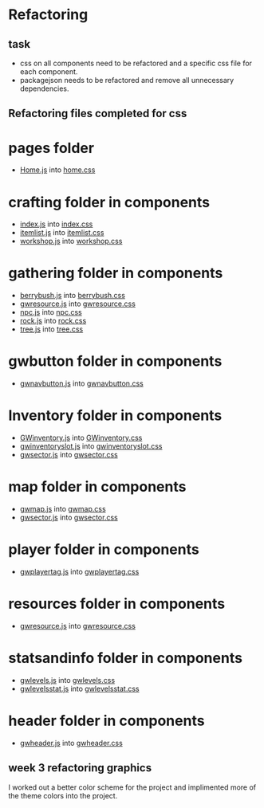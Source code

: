 # Refactoring 

## task
* css on all components need to be refactored and a specific css file for each component.
* packagejson needs to be refactored and remove all unnecessary dependencies.



## Refactoring files completed for css
# pages folder
- [Home.js](../../GrengingWar/src/pages/Home.js) into [home.css](../../GrengingWar/src/pages/home.css) 
# crafting folder in components
- [index.js](../../GrengingWar/src/components/crafting/index.js) into [index.css](../../GrengingWar/src/components/crafting/index.css)
- [itemlist.js](../../GrengingWar/src/components/crafting/Itemlist.js) into [itemlist.css](../../GrengingWar/src/components/crafting/itemlist.css)
- [workshop.js](../../GrengingWar/src/components/crafting/workshop.js) into [workshop.css](../../GrengingWar/src/components/crafting/workshop.css)
# gathering folder in components
- [berrybush.js](../../GrengingWar/src/components/gathering/Berrybush.js) into [berrybush.css](../../GrengingWar/src/components/gathering/berrybush.css)
- [gwresource.js](../../GrengingWar/src/components/gathering/GWresource.js) into [gwresource.css](../../GrengingWar/src/components/gathering/gwresource.css)
- [npc.js](../../GrengingWar/src/components/gathering/NPC.js) into [npc.css](../../GrengingWar/src/components/gathering/npc.css)
- [rock.js](../../GrengingWar/src/components/gathering/Rock.js) into [rock.css](../../GrengingWar/src/components/gathering/rock.css)
- [tree.js](../../GrengingWar/src/components/gathering/Tree.js) into [tree.css](../../GrengingWar/src/components/gathering/tree.css)
# gwbutton folder in components
- [gwnavbutton.js](../../GrengingWar/src/components/gwbutton/GWnavbutton.js) into [gwnavbutton.css](../../GrengingWar/src/components/gwbutton/gwnavbutton.css)
# Inventory folder in components
- [GWinventory.js](../../GrengingWar/src/components/inventory/GWinventory.js) into [GWinventory.css](../../GrengingWar/src/components/inventory/gwinventory.css)
- [gwinventoryslot.js](../../GrengingWar/src/components/inventory/GWinventoryslot.js) into [gwinventoryslot.css](../../GrengingWar/src/components/inventory/gwincentoryslot.css)
- [gwsector.js](../../GrengingWar/src/components/map/GWsector.js) into [gwsector.css](../../GrengingWar/src/components/map/gwsector.css)
# map folder in components
- [gwmap.js](../../GrengingWar/src/components/map/GWmap.js) into [gwmap.css](../../GrengingWar/src/components/map/GWmap.css)
- [gwsector.js](../../GrengingWar/src/components/map/GWsector.js) into [gwsector.css](../../GrengingWar/src/components/map/gwsector.css)
# player folder in components
- [gwplayertag.js](../../GrengingWar/src/components/player/GWplayertag.js) into [gwplayertag.css](../../GrengingWar/src/components/player/gwplayertag.css)
# resources folder in components
- [gwresource.js](../../GrengingWar/src/components/resources/GWresource.js) into [gwresource.css](../../GrengingWar/src/components/resources/gwresource.css)
# statsandinfo folder in components
- [gwlevels.js](../../GrengingWar/src/components/statsandinfo/GWlevels.js) into [gwlevels.css](../../GrengingWar/src/components/statsandinfo/gwlevels.css)
- [gwlevelsstat.js](../../GrengingWar/src/components/statsandinfo/GWlevelsstat.js) into [gwlevelsstat.css](../../GrengingWar/src/components/statsandinfo/gwlevelsstat.css)
# header folder in components
- [gwheader.js](../../GrengingWar/src/components/header/GWheader.js) into [gwheader.css](../../GrengingWar/src/components/header/header.css)
<!-- - [GWinventory.js]() into [GWinventory.css]() -->


## week 3 refactoring graphics
I worked out a better color scheme for the project and implimented more of the theme colors into the project.

